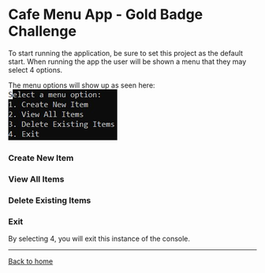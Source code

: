 # Cafe Menu App - Gold Badge Challenge
To start running the application, be sure to set this project as the default start.
When running the app the user will be shown a menu that they may select 4 options.

The menu options will show up as seen here:
![Cafe Main Menu](cafemenu.jpg)

### Create New Item


### View All Items


### Delete Existing Items


### Exit
By selecting 4, you will exit this instance of the console.

---
[Back to home](../README.md)